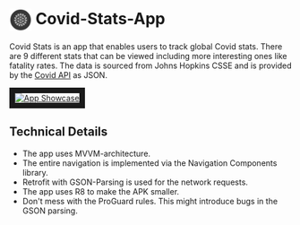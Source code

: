 #  <img src="/app/src/main/res/mipmap-xxxhdpi/ic_launcher_round.png" alt="Covid Stats logo" width="40" height="40" align="center"/> Covid-Stats-App

Covid Stats is an app that enables users to track global Covid stats. There are 9
different stats that can be viewed including more interesting ones like fatality rates.
The data is sourced from Johns Hopkins CSSE and is provided by the [Covid API](https://covid19api.com/) as JSON. 

<a href="http://www.youtube.com/watch?feature=player_embedded&v=pQ_T457ort4" target="_blank"><img src="http://img.youtube.com/vi/pQ_T457ort4/0.jpg" 
alt="App Showcase" width="400" height="306" border="10" /></a>

## Technical Details

* The app uses MVVM-architecture.
* The entire navigation is implemented via the Navigation Components library.
* Retrofit with GSON-Parsing is used for the network requests.
* The app uses R8 to make the APK smaller. 
* Don't mess with the ProGuard rules. This might introduce bugs in the GSON parsing. 

